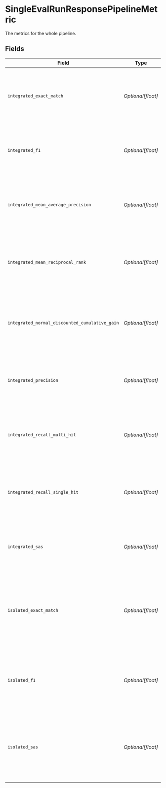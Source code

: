 # SingleEvalRunResponsePipelineMetric

The metrics for the whole pipeline.


## Fields

| Field                                                                                                                                                                                 | Type                                                                                                                                                                                  | Required                                                                                                                                                                              | Description                                                                                                                                                                           |
| ------------------------------------------------------------------------------------------------------------------------------------------------------------------------------------- | ------------------------------------------------------------------------------------------------------------------------------------------------------------------------------------- | ------------------------------------------------------------------------------------------------------------------------------------------------------------------------------------- | ------------------------------------------------------------------------------------------------------------------------------------------------------------------------------------- |
| `integrated_exact_match`                                                                                                                                                              | *Optional[float]*                                                                                                                                                                     | :heavy_minus_sign:                                                                                                                                                                    | The number of exact matches of the pipeline. For more information, see [Experiments and Metrics](https://docs.cloud.deepset.ai/docs/experiments-and-metrics)                          |
| `integrated_f1`                                                                                                                                                                       | *Optional[float]*                                                                                                                                                                     | :heavy_minus_sign:                                                                                                                                                                    | The F1 score of the pipeline. For more information, see [Experiments and Metrics](https://docs.cloud.deepset.ai/docs/experiments-and-metrics)                                         |
| `integrated_mean_average_precision`                                                                                                                                                   | *Optional[float]*                                                                                                                                                                     | :heavy_minus_sign:                                                                                                                                                                    | The mean average precision of the pipeline. For more information, see [Experiments and Metrics](https://docs.cloud.deepset.ai/docs/experiments-and-metrics)                           |
| `integrated_mean_reciprocal_rank`                                                                                                                                                     | *Optional[float]*                                                                                                                                                                     | :heavy_minus_sign:                                                                                                                                                                    | The mean reciprocal rank of the pipeline. For more information, see [Experiments and Metrics](https://docs.cloud.deepset.ai/docs/experiments-and-metrics)                             |
| `integrated_normal_discounted_cumulative_gain`                                                                                                                                        | *Optional[float]*                                                                                                                                                                     | :heavy_minus_sign:                                                                                                                                                                    | The normal discounted cumulative gain of the pipeline. For more information, see [Experiments and Metrics](https://docs.cloud.deepset.ai/docs/experiments-and-metrics)                |
| `integrated_precision`                                                                                                                                                                | *Optional[float]*                                                                                                                                                                     | :heavy_minus_sign:                                                                                                                                                                    | The precision of the pipeline. For more information, see [Experiments and Metrics](https://docs.cloud.deepset.ai/docs/experiments-and-metrics)                                        |
| `integrated_recall_multi_hit`                                                                                                                                                         | *Optional[float]*                                                                                                                                                                     | :heavy_minus_sign:                                                                                                                                                                    | The recall multi hit metric of the pipeline. For more information, see [Experiments and Metrics](https://docs.cloud.deepset.ai/docs/experiments-and-metrics)                          |
| `integrated_recall_single_hit`                                                                                                                                                        | *Optional[float]*                                                                                                                                                                     | :heavy_minus_sign:                                                                                                                                                                    | The recall single hit metric of the pipeline. For more information, see [Experiments and Metrics](https://docs.cloud.deepset.ai/docs/experiments-and-metrics)                         |
| `integrated_sas`                                                                                                                                                                      | *Optional[float]*                                                                                                                                                                     | :heavy_minus_sign:                                                                                                                                                                    | The SAS score of the pipeline. For more information, see [Experiments and Metrics](https://docs.cloud.deepset.ai/docs/experiments-and-metrics)                                        |
| `isolated_exact_match`                                                                                                                                                                | *Optional[float]*                                                                                                                                                                     | :heavy_minus_sign:                                                                                                                                                                    | The number of exact matches of the last answer_node in isolated mode. For more information, see [Experiments and Metrics](https://docs.cloud.deepset.ai/docs/experiments-and-metrics) |
| `isolated_f1`                                                                                                                                                                         | *Optional[float]*                                                                                                                                                                     | :heavy_minus_sign:                                                                                                                                                                    | The F1 score of the last answer_node in isolated mode. For more information, see [Experiments and Metrics](https://docs.cloud.deepset.ai/docs/experiments-and-metrics)                |
| `isolated_sas`                                                                                                                                                                        | *Optional[float]*                                                                                                                                                                     | :heavy_minus_sign:                                                                                                                                                                    | The SAS score of the last answer_node in isolated mode. For more information, see [Experiments and Metrics](https://docs.cloud.deepset.ai/docs/experiments-and-metrics)               |